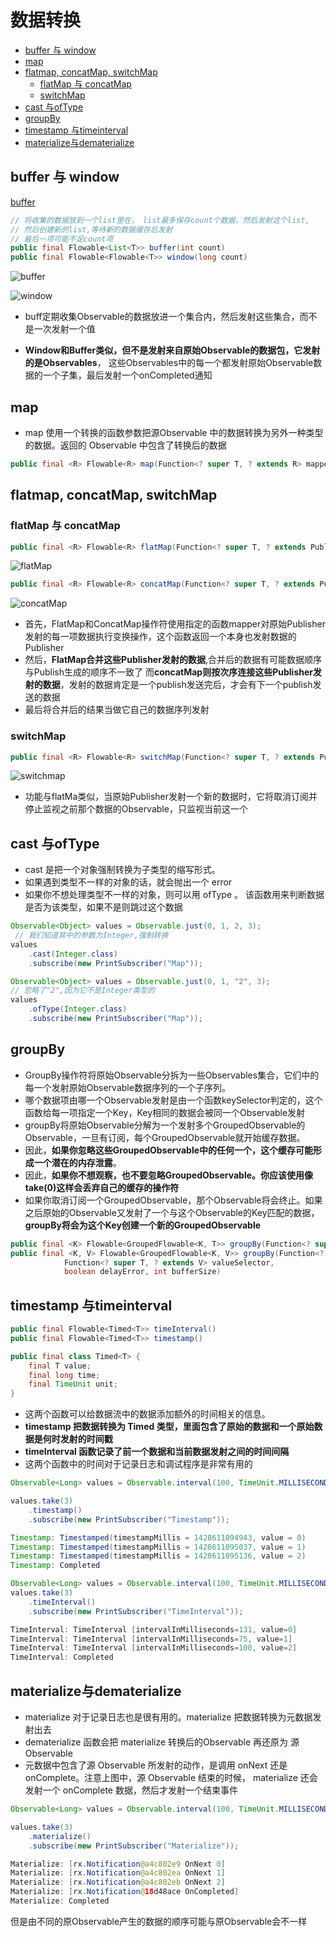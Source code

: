 # 数据转换

- [buffer 与 window](#buffer-与-window)
- [map](#map)
- [flatmap, concatMap, switchMap](#flatmap-concatmap-switchmap)
    - [flatMap 与 concatMap](#flatmap-与-concatmap)
    - [switchMap](#switchmap)
- [cast 与ofType](#cast-与oftype)
- [groupBy](#groupby)
- [timestamp 与timeinterval](#timestamp-与timeinterval)
- [materialize与dematerialize](#materialize与dematerialize)

## buffer 与 window

[buffer](https://mcxiaoke.gitbooks.io/rxdocs/content/operators/Buffer.html)

```java
// 将收集的数据放到一个list里在， list最多保存count个数据，然后发射这个list, 
// 然后创建新的list,等待新的数据缓存后发射
// 最后一项可能不足count项
public final Flowable<List<T>> buffer(int count)
public final Flowable<Flowable<T>> window(long count)
```

![buffer](../../image-resources/rxjava/buffer.png)

![window](../../image-resources/rxjava/window.C.png)

- buff定期收集Observable的数据放进一个集合内，然后发射这些集合，而不是一次发射一个值

- **Window和Buffer类似，但不是发射来自原始Observable的数据包，它发射的是Observables**，
 这些Observables中的每一个都发射原始Observable数据的一个子集，最后发射一个onCompleted通知

## map

- map 使用一个转换的函数参数把源Observable 中的数据转换为另外一种类型的数据。返回的 Observable 中包含了转换后的数据

```java
public final <R> Flowable<R> map(Function<? super T, ? extends R> mapper)
```

## flatmap, concatMap, switchMap

### flatMap 与 concatMap

```java
public final <R> Flowable<R> flatMap(Function<? super T, ? extends Publisher<? extends R>> mapper)
```

![flatMap](../../image-resources/rxjava/flatMap.png)

```java
public final <R> Flowable<R> concatMap(Function<? super T, ? extends Publisher<? extends R>> mapper)
```

![concatMap](../../image-resources/rxjava/concatMap.png)

- 首先，FlatMap和ConcatMap操作符使用指定的函数mapper对原始Publisher发射的每一项数据执行变换操作，这个函数返回一个本身也发射数据的Publisher
- 然后，**FlatMap合并这些Publisher发射的数据**,合并后的数据有可能数据顺序与Publish生成的顺序不一致了
  而**concatMap则按次序连接这些Publisher发射的数据**，发射的数据肯定是一个publish发送完后，才会有下一个publish发送的数据
- 最后将合并后的结果当做它自己的数据序列发射

### switchMap

```java
public final <R> Flowable<R> switchMap(Function<? super T, ? extends Publisher<? extends R>> mapper)
```

![switchmap](../../image-resources/rxjava/switchMap.png)

- 功能与flatMa类似，当原始Publisher发射一个新的数据时，它将取消订阅并停止监视之前那个数据的Observable，只监视当前这一个

## cast 与ofType

- cast 是把一个对象强制转换为子类型的缩写形式。
- 如果遇到类型不一样的对象的话，就会抛出一个 error
- 如果你不想处理类型不一样的对象，则可以用 ofType 。 该函数用来判断数据是否为该类型，如果不是则跳过这个数据

```java
Observable<Object> values = Observable.just(0, 1, 2, 3);
 // 我们知道其中的参数为Integer,强制转换
values
    .cast(Integer.class)
    .subscribe(new PrintSubscriber("Map"));

Observable<Object> values = Observable.just(0, 1, "2", 3);
// 忽略了"2",因为它不是Integer类型的
values
    .ofType(Integer.class)
    .subscribe(new PrintSubscriber("Map"));
```

## groupBy

- GroupBy操作符将原始Observable分拆为一些Observables集合，它们中的每一个发射原始Observable数据序列的一个子序列。
- 哪个数据项由哪一个Observable发射是由一个函数keySelector判定的，这个函数给每一项指定一个Key，Key相同的数据会被同一个Observable发射
- groupBy将原始Observable分解为一个发射多个GroupedObservable的Observable，一旦有订阅，每个GroupedObservable就开始缓存数据。
- 因此，**如果你忽略这些GroupedObservable中的任何一个，这个缓存可能形成一个潜在的内存泄露**。
- 因此，**如果你不想观察，也不要忽略GroupedObservable。你应该使用像take(0)这样会丢弃自己的缓存的操作符**
- 如果你取消订阅一个GroupedObservable，那个Observable将会终止。如果之后原始的Observable又发射了一个与这个Observable的Key匹配的数据，
 **groupBy将会为这个Key创建一个新的GroupedObservable**

```java
public final <K> Flowable<GroupedFlowable<K, T>> groupBy(Function<? super T, ? extends K> keySelector)
public final <K, V> Flowable<GroupedFlowable<K, V>> groupBy(Function<? super T, ? extends K> keySelector,
            Function<? super T, ? extends V> valueSelector,
            boolean delayError, int bufferSize)
```

## timestamp 与timeinterval

```java
public final Flowable<Timed<T>> timeInterval()
public final Flowable<Timed<T>> timestamp()

public final class Timed<T> {
    final T value;
    final long time;
    final TimeUnit unit;
}
```

- 这两个函数可以给数据流中的数据添加额外的时间相关的信息。
- **timestamp 把数据转换为 Timed 类型，里面包含了原始的数据和一个原始数据是何时发射的时间戳**
- **timeInterval 函数记录了前一个数据和当前数据发射之间的时间间隔**
- 这两个函数中的时间对于记录日志和调试程序是非常有用的

```java
Observable<Long> values = Observable.interval(100, TimeUnit.MILLISECONDS);

values.take(3)
    .timestamp()
    .subscribe(new PrintSubscriber("Timestamp"));

Timestamp: Timestamped(timestampMillis = 1428611094943, value = 0)
Timestamp: Timestamped(timestampMillis = 1428611095037, value = 1)
Timestamp: Timestamped(timestampMillis = 1428611095136, value = 2)
Timestamp: Completed

Observable<Long> values = Observable.interval(100, TimeUnit.MILLISECONDS);
values.take(3)
    .timeInterval()
    .subscribe(new PrintSubscriber("TimeInterval"));

TimeInterval: TimeInterval [intervalInMilliseconds=131, value=0]
TimeInterval: TimeInterval [intervalInMilliseconds=75, value=1]
TimeInterval: TimeInterval [intervalInMilliseconds=100, value=2]
TimeInterval: Completed
```

## materialize与dematerialize

- materialize 对于记录日志也是很有用的。materialize 把数据转换为元数据发射出去
- dematerialize 函数会把 materialize 转换后的Observable 再还原为 源 Observable
- 元数据中包含了源 Observable 所发射的动作，是调用 onNext 还是 onComplete。注意上图中，源 Observable 结束的时候， materialize 还会发射一个 onComplete 数据，然后才发射一个结束事件

```java
Observable<Long> values = Observable.interval(100, TimeUnit.MILLISECONDS);

values.take(3)
    .materialize()
    .subscribe(new PrintSubscriber("Materialize"));

Materialize: [rx.Notification@a4c802e9 OnNext 0]
Materialize: [rx.Notification@a4c802ea OnNext 1]
Materialize: [rx.Notification@a4c802eb OnNext 2]
Materialize: [rx.Notification@18d48ace OnCompleted]
Materialize: Completed
```

但是由不同的原Observable产生的数据的顺序可能与原Observable会不一样
